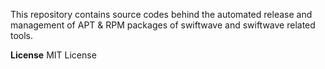 This repository contains source codes behind the automated release and management of APT & RPM packages of swiftwave and swiftwave related tools.

**License**
MIT License
